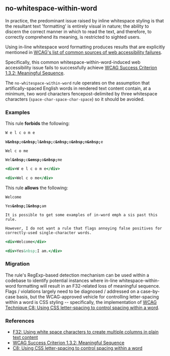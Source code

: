 ## no-whitespace-within-word

In practice, the predominant issue raised by inline whitespace styling is that the resultant text 'formatting' is entirely visual in nature; the ability to discern the correct manner in which to read the text, and therefore, to correctly comprehend its meaning, is restricted to sighted users.

Using in-line whitespace word formatting produces results that are explicitly mentioned in [WCAG's list of common sources of web accessibility failures](https://www.w3.org/TR/WCAG20-TECHS/failures.html).

Specifically, this common whitespace-within-word-induced web accessibility issue fails to successfully achieve [WCAG Success Criterion 1.3.2: Meaningful Sequence](https://www.w3.org/TR/UNDERSTANDING-WCAG20/content-structure-separation-sequence.html).

The `no-whitespace-within-word` rule operates on the assumption that artifically-spaced English words in rendered text content contain, at a minimum, two word characters fencepost-delimited by three whitespace characters  (`space-char-space-char-space`) so it should be avoided.

### Examples

This rule **forbids** the following:

```hbs
W e l c o m e
```

`W`**`&nbsp;`**`e`**`&nbsp;`**`l`**`&nbsp;`**`c`**`&nbsp;`**`o`**`&nbsp;`**`m`**`&nbsp;`**`e`

`Wel c o me`

`Wel`**`&nbsp;`**`c`**`&emsp;`**`o`**`&nbsp;`**`me`

```hbs
<div>W e l c o m e</div>

<div>Wel c o me</div>
```

This rule **allows** the following:

`Welcome`

`Yes`**`&nbsp;`**`I`**`&nbsp;`**`am`

`It is possible to get some examples of in-word emph a sis past this rule.`

`However, I do not want a rule that flags annoying false positives for correctly-used single-character words.`

```hbs
<div>Welcome</div>

<div>Yes&nbsp;I am.</div>
```

### Migration

The rule's RegExp-based detection mechanism can be used within a codebase to identify potential instances where in-line whitespace-within-word formatting will result in an F32-related loss of meaningful sequence. Flags / violations largely need to be diagnosed / addressed on a case-by-case basis, but the WCAG-approved vehicle for controlling letter-spacing within a word is CSS styling -- specifically, the implementation of [WCAG Technique C8: Using CSS letter-spacing to control spacing within a word](https://www.w3.org/WAI/WCAG21/Techniques/css/C8).

### References

* [F32: Using white space characters to create multiple columns in plain text content](https://www.w3.org/TR/WCAG20-TECHS/failures.html#F32)
* [WCAG Success Criterion 1.3.2: Meaningful Sequence](https://www.w3.org/TR/UNDERSTANDING-WCAG20/content-structure-separation-sequence.html)
* [C8: Using CSS letter-spacing to control spacing within a word](https://www.w3.org/WAI/WCAG21/Techniques/css/C8)
